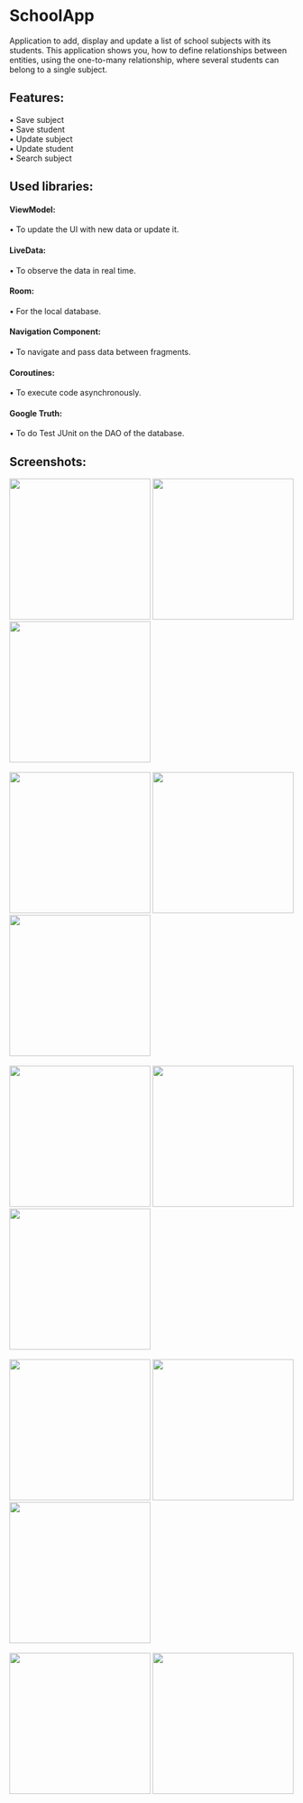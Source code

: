 # SchoolApp
Application to add, display and update a list of school subjects with its students.
This application shows you, how to define relationships between entities, using the one-to-many relationship, where several students can belong to a single subject.

<h2>Features:</h2>
• Save subject
<br>
• Save student
<br>
• Update subject
<br>
• Update student
<br>
• Search subject

<h2>Used libraries:</h2>

<h4>ViewModel:</h4>
• To update the UI with new data or update it.
<br>
<h4>LiveData:</h4>
• To observe the data in real time.
<br>
<h4>Room:</h4>
• For the local database.
<br>
<h4>Navigation Component:</h4>
• To navigate and pass data between fragments.
<br>
<h4>Coroutines:</h4>
• To execute code asynchronously.
<br>
<h4>Google Truth:</h4>
• To do Test JUnit on the DAO of the database.

<h2>Screenshots:</h2>

<div class="row">
      	<img src="https://blogger.googleusercontent.com/img/a/AVvXsEiwJ8CE-18HskkyqzN_xcO4DEHD7ti7zy6NVZ-pUqLpoqngfQN5yR3-z4qC0JXLXDNSHqPJr0EfEie3t93dJoxFWdtuAufLm0kywbPWzENx5Ppvn0syTch2wbLInoFj3hx5-iaQ9MfeDJc-FGu9BNxtJbtcDK9npyEJVlbp6-kPcDSJXeei6HPqodnj=s16000" width="250">
        <img src="https://blogger.googleusercontent.com/img/a/AVvXsEgj1jdA8Uq4wJFvV0E0pKyk8D3IW2qd5DKxRotGxGMJsw7yK2c1c0KX4wSALBdaHxI99Lt4EzviY1vpDvZHG-iEe6avqOswTse5K-A7YH9XGzPh-p6IP2FnGtGMST3duNsvBGHQ8p9JXKjao9zQlq9xFc7d2aLabisym3IZ5iUNRzrVy7biDUSOIw43=s16000" width="250">
        <img src="https://blogger.googleusercontent.com/img/a/AVvXsEh7ixP5J45XVZk_i_H-QDkXheg8zLJGlkcvp7Kb1sLf4S5vZdS3yojJEiU2JPWTWjsitMLxv7qqDd1u9hM4bC21DskP-85lG1r4rTOoYZJWZhp8cJUzKbmq32Y6aTWKpwmBuUrTmjmZ1eHuepmCcnF4vW4dCCcABLZw8gWGq7giSKTXILYMJq0XYOg_=s16000" width="250">
</div>

<br>

<div class="row">
      	<img src="https://blogger.googleusercontent.com/img/a/AVvXsEjcct8wKkllV5nABHufUvilA3Hqyd36P-CPvpbGAgYlvJ5QcmGEY1YBnFdRe-vwosNh5cX-RohQ3hnM1gB0e3WFZ-Fh-LHpzTs8gOOwL7m5gAzdc0yMxOoJD20gFUHVztoVrqlvFmla27cbMdD6qQQRuEdGJP5sqN_YHZcBHFf_UzAWhpdj6IURDn_l=s16000" width="250">
        <img src="https://blogger.googleusercontent.com/img/a/AVvXsEjBmwR1nkMnxozyWNvxxHNjx1LfJblQe9gcaWHdZiOI_koVVBxvCLC-Xvi1auo5wgN8QdacPgszt9OrDaLg3WYBHd7P90nzvhV4k5wM7n2AacsyHoeHPIDPBNyKVNGnEKV82bumCGK5Rr3bfjYyScauj7V1RuNP9uc42ld0fvCTxezU5w08ttlU5QIZ=s16000" width="250">
        <img src="https://blogger.googleusercontent.com/img/a/AVvXsEjifiMwhnj3wg_F5cJoyY0TBdPU1e53f2kt4uyzKjnv5jGe_ShnT03Lbi2IvBYc3eooS1oM_66OL2a_HLZKA5IDWmyX8tSD9M9p9lT0GY3i2Z8KeNfrWfCsKzHYtw9_Mz0AKI7u2EtCsmQ1-FrXSKvGtEsMyV0Uec_vKEJvDzVNfluSAL92Xwlq6BJ9=s16000" width="250">
</div>

<br>

<div class="row">
      	<img src="https://blogger.googleusercontent.com/img/a/AVvXsEgbFzSz5b3rtfldAViKJBtn0Vl1brt9OnMQ1_q2CM7_3aKFLj6bKGqNVWlwlpEbaFXJMs-gaFcNDOZLdMiZIy2oVqR97anTTdZJ9MP_Xpx6FimEMRnWZPrYs3ozE4amjo7pfk-RhrUO2Tjh9xpnfD5P5ZgcmUtBwk5ucLvnWbGpHavlbWBVvlhftZ3X=s16000" width="250">
        <img src="https://blogger.googleusercontent.com/img/a/AVvXsEiQIdtQZ1ELN8xgjsA9t-gKqjMiJohFipHCFMDUVHoynlJjKCH7nuRususaUEDIS0sjjtmLEm9Jr-4ugc_T6MKBSWATJuTp3eyHgpqHj8_eVA7F-cQ2djMyRu8Rax46dbsXN60Sv4hiwYKUD3iJSQ1ugfZXeR9wOdXq4PWMGMyEJs14NGxU3k2tZYBf=s16000" width="250">
        <img src="https://blogger.googleusercontent.com/img/a/AVvXsEi7qJOonJPm8G_3imzchgcKkoJJRdmstEr88GATQiQtKMrIhZbFggKeyRShvdF54ap1wicZk-3Kyg53qnPQWkv44q501-CmkpDNXONyq1g2r4_1q08Z1h0t6guUI67jlSNMJsoqqQR-aVlrW9h2V3DEzT5HtYi-UyqAYN3sc59zxMjdWa_3tfs0FwSX=s16000" width="250">
</div>

<br>

<div class="row">
      	<img src="https://blogger.googleusercontent.com/img/a/AVvXsEgHtrLnxRl3rz5DyjnCChuIh_3UaNsZ3cuxJbLYft1OQM9mMRVo8NyeiY_eEgJCdEcEEarO1lSKHWX-R8Zt_gU6A32he4TAnmQ9VU4NS3uj2Lh6O_edOT9XdUK6LdB6VfPXraoaF1o6daW-1s2hCWNlNwgN1BNIpGVcgM1PunLzmuAfrRM2XiBJipnu=s16000" width="250">
        <img src="https://blogger.googleusercontent.com/img/a/AVvXsEidmranS0L_jcfYA90jljpHB8i0Dy0Tua-K4lZ6Ukpb3iLvthuwj8MqlQpbHWnWsZTCp0vrhgOeH7KYBflK5n-WQydF5ogGNraBlKjKLX4OECtNSVzEQgZTg2qSADQ_AExsfRgsa82in8XZEAJ8fgXfQWYV-A86E25IME48PaLEdDU5EqT8BhQhCued=s16000" width="250">
        <img src="https://blogger.googleusercontent.com/img/a/AVvXsEgWrAEt6ydpa4apHoDmYpvs-FeZ8iM-nM6tA4JCe7JBmLAzqjn7bJdkuTUyf0IEPe5hkcB2fIacpk7e6UNlXA8LF_DW9PV8ixm10ms7MWfLIYNvSAfbNGoLPffnY17dTFzWUQLnNbKWLpJvLeoT1vo5XBK1ydYCAP1QwvQz-RSpaBPgDUA5i2hLD6Cl=s16000" width="250">
</div>

<br>

<div class="row">
      	<img src="https://blogger.googleusercontent.com/img/a/AVvXsEioWk4RxhJZFVIGqlMtoWP8YzXJUYZ_dGQ_F53sJD2i6u08nogbbbUGDkjyl9LUVoie39-DLKOzO9av3cijj2Nlm7Y5Bxep7KaX1nHYsQYvkRiKLsM0WTVak8jU-KpSERttz1XYC05hLQjV_gR9a15dO247P7f4Yzj_j8vKmffEoZoba7Twk2Jo2YWS=s16000" width="250">
        <img src="https://blogger.googleusercontent.com/img/a/AVvXsEjHD3CRYrRmgjMHHP-yCl-AjwUArcE1g3fjr6bVuyNh3u2NdSU5kbhs6Ee7W5F7_Guq2hsSYNino06vK4_996rLVIYKrrHAZNbYq746bPeIM3mu6_GL7Ro22EvenrfZzyqwEWD9VEPWgi2xuu0ho4qYXjr3P_rsMJbQcIhBmUxFg5yJiZZOLnOrkt3g=s16000" width="250">
</div>
